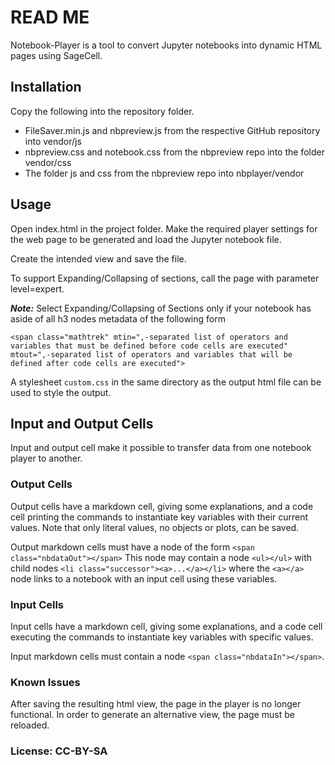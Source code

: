 # READ ME

Notebook-Player is a tool to convert Jupyter notebooks into dynamic HTML pages using SageCell.

## Installation

Copy the following into the repository folder.
* FileSaver.min.js and nbpreview.js from the respective GitHub repository into vendor/js
* nbpreview.css and notebook.css from the nbpreview repo into the folder vendor/css
* The folder js and css from the nbpreview repo into nbplayer/vendor

## Usage

Open index.html in the project folder. Make the required player settings for the web page to be generated and load the Jupyter notebook file.

Create the intended view and save the file.

To support Expanding/Collapsing of sections, call the page with parameter level=expert.

***Note:*** Select Expanding/Collapsing of Sections only if your notebook has aside of all h3 nodes metadata of the following form

`<span class="mathtrek" mtin=",-separated list of operators and variables that must be defined before code cells are executed" mtout=",-separated list of operators and variables that will be defined after code cells are executed">`

A stylesheet `custom.css` in the same directory as the output html file can be used to style the output.

## Input and Output Cells

Input and output cell make it possible to transfer data from one notebook player to another.

### Output Cells

Output cells have a markdown cell, giving some explanations, and a code cell printing the commands to instantiate key variables with their current values. Note that only literal values, no objects or plots, can be saved.

Output markdown cells must have a node of the form `<span class="nbdataOut"></span>` This node may contain a node `<ul></ul>` with child nodes `<li class="successor"><a>...</a></li>` where the `<a></a>` node links to a notebook with an input cell using these variables.

### Input Cells

Input cells have a markdown cell, giving some explanations, and a code cell executing the commands to instantiate key variables with specific values.

Input markdown cells must contain a node `<span class="nbdataIn"></span>`.

### Known Issues

After saving the resulting html view, the page in the player is no longer functional. In order to generate an alternative view, the page must be reloaded.

### License: CC-BY-SA
